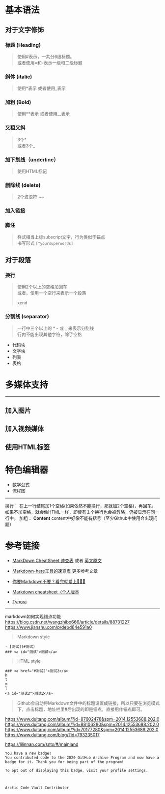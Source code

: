 
# 基本语法

## 对于文字修饰
### 标题 (Heading)
> 使用#表示，一共分6级标题。   
> 或者使用=和-表示一级和二级标题   

### 斜体 (italic)
> 使用\*表示
> 或者使用_表示

### 加粗 (Bold)
> 使用\*\*表示
> 或者使用\_\_表示

### 又粗又斜
> 3个\*   
> 或者3个\_

### 加下划线（underline）
> 使用HTML标记 <u></u>

### 删除线 (delete)
> 2个波浪符 ~~

### 加入链接

### 脚注
> 样式相当上标subscript文字，行为类似于锚点   
> 书写形式 `[^yoursuperwords]`

## 对于段落
### 换行
> 使用2个以上的空格加回车   
> 或者，使用一个空行来表示一个段落
> 
> xend

### 分割线 (separator)
> 一行中三个以上的 * - 或 _ 来表示分割线   
> 行内不能出现其他字符，除了空格



- 代码块
- 文字块
- 列表
- 表格


# 多媒体支持
-----------------------------------

## 加入图片

## 加入视频媒体

## 使用HTML标签


# 特色编辑器
- 数学公式
- 流程图

-----------------

换行： 在上一行结尾加1个空格(如果依然不能换行，那就加2个空格)，再回车。 如果不加空格，就会像HTML一样，即使有１个换行也会被忽略，仍被显示在同一行中。
加粗： **Content**  content中好像不能有括号（至少Github中使用会出现问题）







# 参考链接
- [MarkDown CheatSheet 速查表](https://blog.csdn.net/vitaminc4/article/details/75271323) 或者 [英文原文](https://warpedvisions.org/projects/markdown-cheat-sheet/)
- [Markdown-here工具的速查表](https://github.com/adam-p/markdown-here/wiki/Markdown-Cheatsheet)
更多参考文章
- [你要Markdown不要？看完就爱上🎉🎉🎉](https://zhuanlan.zhihu.com/p/127370233)
- [Markdown cheatsheet（个人版本](https://zhuanlan.zhihu.com/p/83649046)



- [Typora](https://sspai.com/post/54912)


-------------------------

markdown如何实现锚点功能
https://blog.csdn.net/wangzhibo666/article/details/88731227
https://www.jianshu.com/p/debd64e591a0

> Markdown style
```
- [测试](#测试)
### <a id="测试">测试</a>
```

> HTML style
```
### <a href="#测试2">测试2</a>
h
t
m
l
<a id="测试2">测试2</a>
```
> Github会自动将Markdown文件中的标题设置成链接，所以只要在浏览模式下，点击标题，地址栏里#后出现的即是锚点，直接用作锚点即可。

https://www.duitang.com/album/?id=87602478&spm=2014.12553688.202.0
https://www.duitang.com/album/?id=88106280&spm=2014.12553688.202.0
https://www.duitang.com/album/?id=70177280&spm=2014.12553688.202.0
https://www.duitang.com/blog/?id=793235017




https://lilinnan.com/sntx/#/mainland




```
You have a new badge!
You contributed code to the 2020 GitHub Archive Program and now have a badge for it. Thank you for being part of the program!

To opt out of displaying this badge, visit your profile settings.



Arctic Code Vault Contributor
```





